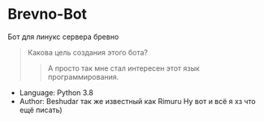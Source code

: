 # Brevno-Bot
Бот для линукс сервера бревно
>Какова цель создания этого бота?
>>А просто так мне стал интересен этот язык программирования.

- Language: Python 3.8
- Author: Beshudar так же известный как Rimuru
Ну вот и всё я хз что ещё писать)
